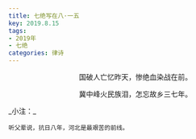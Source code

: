 ```yaml
---
title: 七绝写在八·一五
key: 2019.8.15
tags: 
- 2019年 
- 七绝
categories: 律诗
---
```


<p align="center">国破人亡忆昨天，惨绝血染战在前。
</p>
<p align="center">冀中峰火民族泪，怎忘故乡三七年。
</p>
_小注：_

```
听父辈说，抗日八年，河北是最艰苦的前线。
```